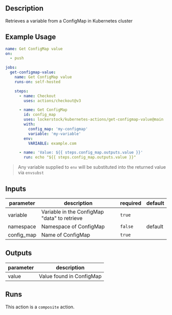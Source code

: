 <!-- action-docs-description -->
## Description

Retrieves a variable from a ConfigMap in Kubernetes cluster


<!-- action-docs-description -->

## Example Usage

```yaml
name: Get ConfigMap value
on:
  - push

jobs:
  get-configmap-value:
    name: Get ConfigMap value
    runs-on: self-hosted

    steps:
      - name: Checkout
        uses: actions/checkout@v3

      - name: Get ConfigMap
        id: config_map
        uses: lockerstock/kubernetes-actions/get-configmap-value@main
        with:
          config_map: 'my-configmap'
          variable: 'my-variable'
        env:
          VARIABLE: example.com

      - name: 'Value: ${{ steps.config_map.outputs.value }}'
        run: echo "${{ steps.config_map.outputs.value }}"
```

> Any variable supplied to `env` will be substituted into the returned value via `envsubst`

<!-- action-docs-inputs -->
## Inputs

| parameter | description | required | default |
| - | - | - | - |
| variable | Variable in the ConfigMap "data" to retrieve | `true` |  |
| namespace | Namespace of ConfigMap | `false` | default |
| config_map | Name of ConfigMap | `true` |  |



<!-- action-docs-inputs -->

<!-- action-docs-outputs -->
## Outputs

| parameter | description |
| - | - |
| value | Value found in ConfigMap |



<!-- action-docs-outputs -->

<!-- action-docs-runs -->
## Runs

This action is a `composite` action.


<!-- action-docs-runs -->
